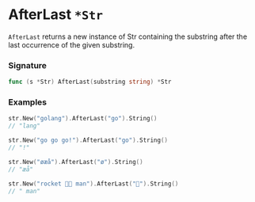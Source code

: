# AfterLast `*Str`

`AfterLast` returns a new instance of Str containing the substring after the last occurrence of the given substring.

### Signature

```go
func (s *Str) AfterLast(substring string) *Str
```

### Examples

```go
str.New("golang").AfterLast("go").String()
// "lang"

str.New("go go go!").AfterLast("go").String()
// "!"

str.New("øæå").AfterLast("ø").String()
// "æå"

str.New("rocket 🚀🚀 man").AfterLast("🚀").String()
// " man"

```
